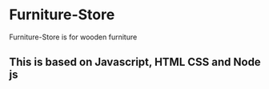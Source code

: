 # Furniture-Store
Furniture-Store is for wooden furniture 

## This is based on Javascript, HTML CSS and Node js
